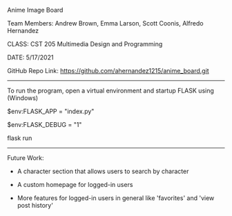 Anime Image Board

Team Members: Andrew Brown, Emma Larson, Scott Coonis, Alfredo Hernandez

CLASS: CST 205 Multimedia Design and Programming

DATE: 5/17/2021

GitHub Repo Link: https://github.com/ahernandez1215/anime_board.git

-------------------------

To run the program, open a virtual environment and startup FLASK using
(Windows)

$env:FLASK_APP = "index.py"

$env:FLASK_DEBUG = "1"

flask run

-------------------------

Future Work:

- A character section that allows users to search by character

- A custom homepage for logged-in users

- More features for logged-in users in general like 'favorites' and 'view post history'
